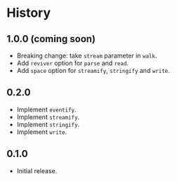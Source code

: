 # History

## 1.0.0 (coming soon)

* Breaking change: take `stream` parameter in `walk`.
* Add `reviver` option for `parse` and `read`.
* Add `space` option for `streamify`, `stringify` and `write`.

## 0.2.0

* Implement `eventify`.
* Implement `streamify`.
* Implement `stringify`.
* Implement `write`.

## 0.1.0

* Initial release.

